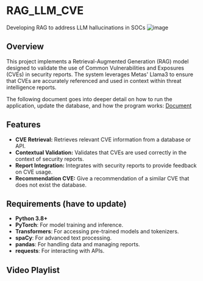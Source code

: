 # RAG_LLM_CVE
 Developing RAG to address LLM hallucinations in SOCs
![image](https://github.com/user-attachments/assets/4227c17b-a781-48ee-a7f2-b7bd84d9487d)

## Overview

This project implements a Retrieval-Augmented Generation (RAG) model designed to validate the use of Common Vulnerabilities and Exposures (CVEs) in security reports. The system leverages Metas' Llama3 to ensure that CVEs are accurately referenced and used in context within threat intelligence reports.

The following document goes into deeper detail on how to run the application, update the database, and how the program works: [Document](https://github.com/CyberScienceLab/RAG_LLM_CVE/blob/main/CVE%20Documet.pdf)

## Features

- **CVE Retrieval:** Retrieves relevant CVE information from a database or API.
- **Contextual Validation:** Validates that CVEs are used correctly in the context of security reports.
- **Report Integration:** Integrates with security reports to provide feedback on CVE usage.
- **Recommendation CVE:** Give a recommendation of a similar CVE that does not exist the database. 

## Requirements (have to update)

- **Python 3.8+**
- **PyTorch**: For model training and inference.
- **Transformers**: For accessing pre-trained models and tokenizers.
- **spaCy**: For advanced text processing.
- **pandas**: For handling data and managing reports.
- **requests**: For interacting with APIs.


## Video Playlist

